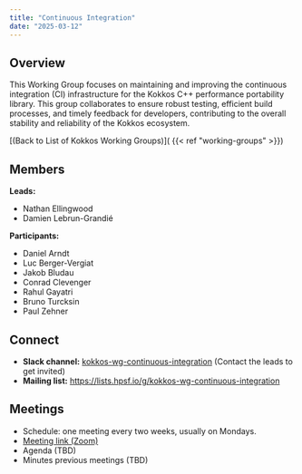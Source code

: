 ```yaml
---
title: "Continuous Integration"
date: "2025-03-12"
---
```


Overview
--------
This Working Group focuses on maintaining and improving the continuous
integration (CI) infrastructure for the Kokkos C++ performance portability
library. This group collaborates to ensure robust testing, efficient build
processes, and timely feedback for developers, contributing to the overall
stability and reliability of the Kokkos ecosystem.

[(Back to List of Kokkos Working Groups)]( {{< ref "working-groups" >}})

Members
-------
**Leads:**
* Nathan Ellingwood
* Damien Lebrun-Grandié

**Participants:**
* Daniel Arndt
* Luc Berger-Vergiat
* Jakob Bludau
* Conrad Clevenger
* Rahul Gayatri
* Bruno Turcksin
* Paul Zehner

Connect
-------
* **Slack channel:** [kokkos-wg-continuous-integration](https://kokkosteam.slack.com/archives/C07JRFJ1XCN)
  (Contact the leads to get invited)
* **Mailing list:** <https://lists.hpsf.io/g/kokkos-wg-continuous-integration>

Meetings
--------
* Schedule: one meeting every two weeks, usually on Mondays.
* [Meeting link (Zoom)](https://zoom-lfx.platform.linuxfoundation.org/meeting/96720820014?password=fbe6b9eb-7833-4e88-94d2-23150acfcb0e)
* Agenda (TBD)
* Minutes previous meetings (TBD)
